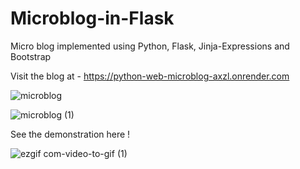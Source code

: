 # Microblog-in-Flask
Micro blog implemented using Python, Flask, Jinja-Expressions and Bootstrap

Visit the blog at - https://python-web-microblog-axzl.onrender.com

![microblog](https://github.com/gagan-codes-42/Microblog-in-Flask/assets/149626718/98b1e7e0-2742-4b33-bfc5-2d034268b592)

![microblog (1)](https://github.com/gagan-codes-42/Microblog-in-Flask/assets/149626718/b05ad622-4f70-4457-9bb6-b0ee3d153454)


See the demonstration here !

![ezgif com-video-to-gif (1)](https://github.com/gagan-codes-42/Microblog-in-Flask/assets/149626718/0fee4bd2-6f24-430f-a96b-eb2ee9bd6e4c)
